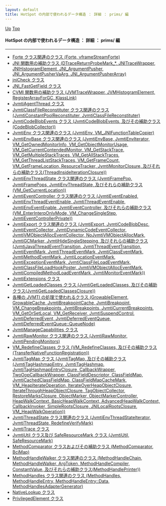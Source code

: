 ```yaml
---
layout: default
title: HotSpot の内部で使われるデータ構造 ： 詳細 ： prims/ 編  
---
```

[Up](nolpd4szt5.html) [Top](../index.html)

#### HotSpot の内部で使われるデータ構造 ： 詳細 ： prims/ 編  

--- 

* [Forte クラス関連のクラス (Forte, vframeStreamForte)](no0t68B6Eq.html)
* [JNI 関数用の補助クラス (DTraceReturnProbeMark_*, JNITraceWrapper, JNIHistogramElement, JNI_ArgumentPusher, JNI_ArgumentPusherVaArg, JNI_ArgumentPusherArray)](noaYsePyKB.html)
* [jniCheck クラス ](nok3Wwe7y8.html)
* [JNI_FastGetField クラス ](noDJcVP7zC.html)
* [CVMI 関数用の補助クラス (JVMTraceWrapper, JVMHistogramElement, RegisterArrayForGC, KlassLink)](no88zay6h_.html)
* [JvmtiAgentThread クラス ](nokueCRvR2.html)
* [JvmtiClassFileReconstituter クラス関連のクラス (JvmtiConstantPoolReconstituter, JvmtiClassFileReconstituter)](noq85pi-RX.html)
* [JvmtiCodeBlobEvents クラス (JvmtiCodeBlobEvents, 及びその補助クラス(CodeBlobCollector))](norUqEGBUg.html)
* [JvmtiEnv クラス関連のクラス (JvmtiEnv, VM_JNIFunctionTableCopier)](noovsUr_Kc.html)
* [JvmtiEnvBase クラス関連のクラス (JvmtiEnvBase, JvmtiEnvIterator, VM_GetOwnedMonitorInfo, VM_GetObjectMonitorUsage, VM_GetCurrentContendedMonitor, VM_GetStackTrace, VM_GetMultipleStackTraces, VM_GetAllStackTraces, VM_GetThreadListStackTraces, VM_GetFrameCount, VM_GetFrameLocation, ResourceTracker, JvmtiMonitorClosure, 及びそれらの補助クラス(ThreadInsideIterationClosure))](noKuV-kHhl.html)
* [JvmtiEnvThreadState クラス関連のクラス (JvmtiFramePop, JvmtiFramePops, JvmtiEnvThreadState, 及びそれらの補助クラス(VM_GetCurrentLocation))](noI_TTNwwM.html)
* [JvmtiEventController クラス関連のクラス (JvmtiEventEnabled, JvmtiEnvThreadEventEnable, JvmtiThreadEventEnable, JvmtiEnvEventEnable, JvmtiEventController, 及びそれらの補助クラス(VM_EnterInterpOnlyMode, VM_ChangeSingleStep, JvmtiEventControllerPrivate))](noOm5BIEEa.html)
* [JvmtiExport クラス関連のクラス (JvmtiExport, JvmtiCodeBlobDesc, JvmtiEventCollector, JvmtiDynamicCodeEventCollector, JvmtiVMObjectAllocEventCollector, NoJvmtiVMObjectAllocMark, JvmtiGCMarker, JvmtiHideSingleStepping, 及びそれらの補助クラス(JvmtiJavaThreadEventTransition, JvmtiThreadEventTransition, JvmtiEventMark, JvmtiThreadEventMark, JvmtiClassEventMark, JvmtiMethodEventMark, JvmtiLocationEventMark, JvmtiExceptionEventMark, JvmtiClassFileLoadEventMark, JvmtiClassFileLoadHookPoster, JvmtiVMObjectAllocEventMark, JvmtiCompiledMethodLoadEventMark, JvmtiMonitorEventMark))](noq11YIn7C.html)
* [JvmtiExtensions クラス ](noi9GSnAOK.html)
* [JvmtiGetLoadedClasses クラス (JvmtiGetLoadedClasses, 及びその補助クラス(JvmtiGetLoadedClassesClosure))](noka9LcuHd.html)
* [各種の JVMTI の処理で使われるクラス (GrowableElement, GrowableCache, JvmtiBreakpointCache, JvmtiBreakpoint, VM_ChangeBreakpoints, JvmtiBreakpoints, JvmtiCurrentBreakpoints, VM_GetOrSetLocal, VM_GetReceiver, JvmtiSuspendControl, JvmtiDeferredEvent, JvmtiDeferredEventQueue, JvmtiDeferredEventQueue::QueueNode)](no-rV36ySs.html)
* [JvmtiManageCapabilities クラス ](noqdxnFgRU.html)
* [JvmtiRawMonitor クラス関連のクラス (JvmtiRawMonitor, JvmtiPendingMonitors)](noY5YaVAhE.html)
* [VM_RedefineClasses クラス (VM_RedefineClasses, 及びその補助クラス(TransferNativeFunctionRegistration))](not2WPwAOy.html)
* [JvmtiTagMap クラス (JvmtiTagMap, 及びその補助クラス(JvmtiTagHashmapEntry, JvmtiTagHashmap, JvmtiTagHashmapEntryClosure, CallbackWrapper, TwoOopCallbackWrapper, ClassFieldDescriptor, ClassFieldMap, JvmtiCachedClassFieldMap, ClassFieldMapCacheMark, VM_HeapIterateOperation, IterateOverHeapObjectClosure, IterateThroughHeapObjectClosure, TagObjectCollector, RestoreMarksClosure, ObjectMarker, ObjectMarkerController, HeapWalkContext, BasicHeapWalkContext, AdvancedHeapWalkContext, CallbackInvoker, SimpleRootsClosure, JNILocalRootsClosure, VM_HeapWalkOperation))](nocwA2NXcs.html)
* [JvmtiThreadState クラス関連のクラス (JvmtiEnvThreadStateIterator, JvmtiThreadState, RedefineVerifyMark)](noc2f_bwrZ.html)
* [JvmtiTrace クラス ](no92dy_yRJ.html)
* [JvmtiUtil クラス及び SafeResourceMark クラス (JvmtiUtil, SafeResourceMark)](notDtCtQN_.html)
* [MethodComparator クラスおよびその補助クラス (MethodComparator, BciMap)](nopDju2H7p.html)
* [MethodHandleWalker クラス関連のクラス (MethodHandleChain, MethodHandleWalker, ArgToken, MethodHandleCompiler, ConstantValue, 及びそれらの補助クラス(MethodHandlePrinter))](noxcKtELBW.html)
* [MethodHandles クラス関連のクラス (MethodHandles, MethodHandleEntry, MethodHandleEntry::Data, MethodHandlesAdapterGenerator)](nobhBlO8ok.html)
* [NativeLookup クラス ](noroXXDJyH.html)
* [PrivilegedElement クラス ](noyLVCRN6q.html)





